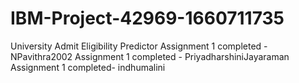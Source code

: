 # IBM-Project-42969-1660711735
University Admit Eligibility Predictor
Assignment 1 completed - NPavithra2002
Assignment 1 completed - PriyadharshiniJayaraman
Assignment 1 completed- indhumalini
